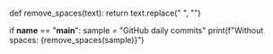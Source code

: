 def remove_spaces(text):
    return text.replace(" ", "")

if __name__ == "__main__":
    sample = "GitHub daily commits"
    print(f"Without spaces: {remove_spaces(sample)}")
